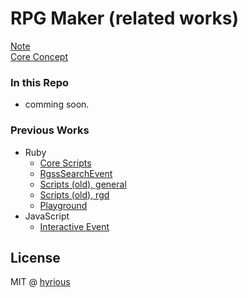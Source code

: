 # RPG Maker (related works)

[Note](NOTE.md)\
[Core Concept](CORE.md)

### In this Repo

- comming soon.

### Previous Works

- Ruby    
  - [Core Scripts](https://gist.github.com/hyrious/91fc88169c1d657a39f566bddf4cc1c8)
  - [RgssSearchEvent](https://github.com/hyrious/RgssSearchEvent)
  - [Scripts (old), general](https://github.com/hyrious/rgss)
  - [Scripts (old), rgd](https://github.com/hyrious/rgd)
  - [Playground](https://github.com/hyrious/cat_rep)
- JavaScript
  - [Interactive Event](https://github.com/hyrious/pg/tree/main/zcevent)

## License

MIT @ [hyrious](https://github.com/hyrious)
